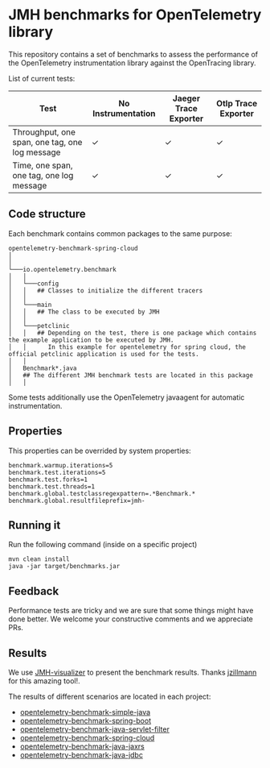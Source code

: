 # JMH benchmarks for OpenTelemetry library

This repository contains a set of benchmarks to assess the performance of the OpenTelemetry instrumentation library against the OpenTracing library. 

List of current tests:

| Test                                            | No Instrumentation | Jaeger Trace Exporter | Otlp Trace Exporter | 
| ----------------------------------------------- | ------------------ | ----------- | ----------- | 
| Throughput, one span, one tag, one log message  |          ✓         |      ✓      |       ✓     |      
| Time, one span, one tag, one log message        |          ✓         |      ✓      |       ✓     |     

## Code structure

Each benchmark contains common packages to the same purpose: 

```
opentelemetry-benchmark-spring-cloud
│   
│   
└───io.opentelemetry.benchmark
│   │
│   └───config
│   │   ## Classes to initialize the different tracers
│   │
│   └───main
│   │   ## The class to be executed by JMH 
│   │
│   └───petclinic
│   │   ## Depending on the test, there is one package which contains the example application to be executed by JMH. 
│   │      In this example for opentelemetry for spring cloud, the official petclinic application is used for the tests.
│   │    
│   Benchmark*.java 
│   ## The different JMH benchmark tests are located in this package
│   │
```
Some tests additionally use the OpenTelemetry javaagent for automatic instrumentation. 

## Properties

This properties can be overrided by system properties:

```properties
benchmark.warmup.iterations=5
benchmark.test.iterations=5
benchmark.test.forks=1
benchmark.test.threads=1
benchmark.global.testclassregexpattern=.*Benchmark.*
benchmark.global.resultfileprefix=jmh-

```

## Running it
Run the following command (inside on a specific project)

```
mvn clean install
java -jar target/benchmarks.jar
```

## Feedback

Performance tests are tricky and we are sure that some things might have done better. We welcome your constructive comments and we appreciate PRs.

## Results
We use [JMH-visualizer](https://github.com/jzillmann/jmh-visualizer) to present the benchmark results. Thanks [jzillmann](https://github.com/jzillmann) 
for this amazing tool!. 

The results of different scenarios are located in each project:
- [opentelemetry-benchmark-simple-java](https://github.com/harshita19244/opentelemetry-java-benchmarks/tree/main/opentelemetry-benchmark-simple-java)
- [opentelemetry-benchmark-spring-boot](https://github.com/harshita19244/opentelemetry-java-benchmarks/tree/main/opentelemetry-benchmark-spring-boot)
- [opentelemetry-benchmark-java-servlet-filter](https://github.com/harshita19244/opentelemetry-java-benchmarks/tree/main/opentelemetry-benchmark-java-servlet-filter)
- [opentelemetry-benchmark-spring-cloud](https://github.com/harshita19244/opentelemetry-java-benchmarks/tree/main/opentelemetry-benchmark-spring-cloud)
- [opentelemetry-benchmark-java-jaxrs](https://github.com/harshita19244/opentelemetry-java-benchmarks/tree/main/opentelemetry-benchmark-jaxrs)
- [opentelemetry-benchmark-java-jdbc](https://github.com/harshita19244/opentelemetry-java-benchmarks/tree/main/opentelemetry-benchmark-jdbc)
